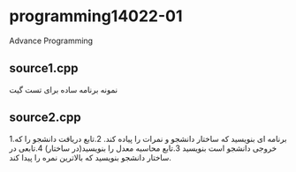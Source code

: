 # programming14022-01
Advance Programming

## source1.cpp

نمونه برنامه ساده برای تست گیت
## source2.cpp

1.برنامه ای بنویسید که ساختار دانشجو و نمرات را پیاده کند.
2.تابع دریافت دانشجو را که خروجی دانشجو است بنویسید
3.تابع محاسبه معدل را بنویسید(در ساختار)
4.تابعی در ساختار دانشجو بنویسید که بالاترین نمره را پیدا کند.
